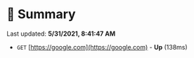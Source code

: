 # 📖 Summary
Last updated: **5/31/2021, 8:41:47 AM**

- `GET` [https://google.com](https://google.com) - **Up** (138ms)
